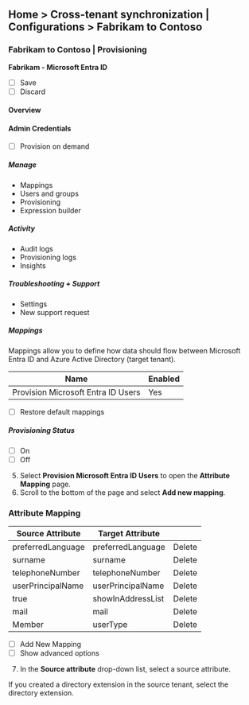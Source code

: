 ## Home > Cross-tenant synchronization | Configurations > Fabrikam to Contoso

### Fabrikam to Contoso | Provisioning

**Fabrikam - Microsoft Entra ID**

- [ ] Save
- [ ] Discard

#### Overview
#### Admin Credentials
- [ ] Provision on demand

##### Manage
- Mappings
- Users and groups
- Provisioning
- Expression builder

##### Activity
- Audit logs
- Provisioning logs
- Insights

##### Troubleshooting + Support
- Settings
- New support request

##### Mappings

Mappings allow you to define how data should flow between Microsoft Entra ID and Azure Active Directory (target tenant).

| Name                               | Enabled |
| ---------------------------------- | ------- |
| Provision Microsoft Entra ID Users | Yes     |

- [ ] Restore default mappings

##### Provisioning Status
- [ ] On
- [ ] Off

5. Select **Provision Microsoft Entra ID Users** to open the **Attribute Mapping** page.
6. Scroll to the bottom of the page and select **Add new mapping**.

### Attribute Mapping

| Source Attribute  | Target Attribute  |      |
| ----------------- | ----------------- | ---- |
| preferredLanguage | preferredLanguage | Delete |
| surname           | surname           | Delete |
| telephoneNumber   | telephoneNumber   | Delete |
| userPrincipalName | userPrincipalName | Delete |
| true              | showInAddressList | Delete |
| mail              | mail              | Delete |
| Member            | userType          | Delete |

- [ ] Add New Mapping
- [ ] Show advanced options

7. In the **Source attribute** drop-down list, select a source attribute.

If you created a directory extension in the source tenant, select the directory extension.